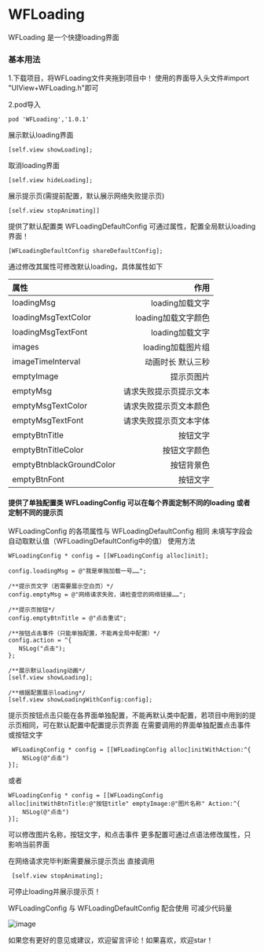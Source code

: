 # WFLoading
WFLoading 是一个快捷loading界面

### 基本用法
1.下载项目，将WFLoading文件夹拖到项目中！
 使用的界面导入头文件#import "UIView+WFLoading.h"即可

2.pod导入

    pod 'WFLoading','1.0.1'

展示默认loading界面

    [self.view showLoading];


取消loading界面

	[self.view hideLoading];

展示提示页(需提前配置，默认展示网络失败提示页)
	
	[self.view stopAnimating]]


提供了默认配置类 WFLoadingDefaultConfig 可通过属性，配置全局默认loading界面！

    [WFLoadingDefaultConfig shareDefaultConfig];
    
 通过修改其属性可修改默认loading，具体属性如下

| 属性             	       | 作用                 | 
| :-------------	       | -------------:     | 
| loadingMsg               | loading加载文字       | 
| loadingMsgTextColor      | loading加载文字颜色    | 
| loadingMsgTextFont       | loading加载文字       | 
| images     			       | loading加载图片组      | 
| imageTimeInterval        | 动画时长 默认三秒       |  
| emptyImage               | 提示页图片             | 
| emptyMsg                 | 请求失败提示页提示文本   | 
| emptyMsgTextColor        | 请求失败提示页文本颜色   | 
| emptyMsgTextFont         | 请求失败提示页文本字体   | 
| emptyBtnTitle   	       | 按钮文字               | 
| emptyBtnTitleColor       | 按钮文字颜色           | 
| emptyBtnblackGroundColor |按钮背景色              |
| emptyBtnFont             | 按钮文字               | 


#### 提供了单独配置类 WFLoadingConfig 可以在每个界面定制不同的loading  或者定制不同的提示页

WFLoadingConfig 的各项属性与 WFLoadingDefaultConfig 相同 未填写字段会自动取默认值（WFLoadingDefaultConfig中的值）
使用方法

    WFLoadingConfig * config = [[WFLoadingConfig alloc]init];
    
    config.loadingMsg = @"我是单独加载一号……";
    
    /**提示页文字（若需要展示空白页）*/
    config.emptyMsg = @"网络请求失败，请检查您的网络链接……";
    
    /**提示页按钮*/
    config.emptyBtnTitle = @"点击重试";
    
    /**按钮点击事件（只能单独配置，不能再全局中配置）*/
    config.action = ^{
       NSLog("点击");
    };
    
    /**展示默认loading动画*/
    [self.view showLoading];
    
    /**根据配置展示loading*/
    [self.view showLoadingWithConfig:config];
    
提示页按钮点击只能在各界面单独配置，不能再默认类中配置，若项目中用到的提示页相同，可在默认配置中配置提示页界面
在需要调用的界面单独配置点击事件或按钮文字

     WFLoadingConfig * config = [[WFLoadingConfig alloc]initWithAction:^{
        NSLog(@"点击")
    }];
或者

    WFLoadingConfig * config = [[WFLoadingConfig alloc]initWithBtnTitle:@"按钮title" emptyImage:@"图片名称" Action:^{
        NSLog(@"点击")
    }];
   
可以修改图片名称，按钮文字，和点击事件 更多配置可通过点语法修改属性，只影响当前界面


在网络请求完毕判断需要展示提示页出 直接调用
     
     [self.view stopAnimating];
可停止loading并展示提示页！

WFLoadingConfig 与 WFLoadingDefaultConfig 配合使用 可减少代码量

![image](https://github.com/WeifengShi1/WFLoading/blob/master/QQ20181024-141623-HD.gif )

如果您有更好的意见或建议，欢迎留言评论！如果喜欢，欢迎star！
